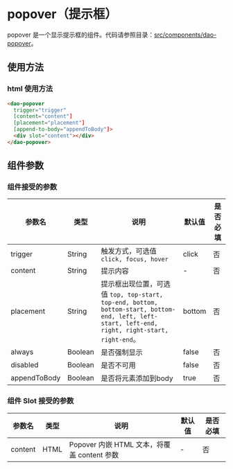 # popover（提示框）

popover 是一个显示提示框的组件。代码请参照目录：[src/components/dao-popover](../src/components/dao-popover)。

## 使用方法

### html 使用方法

```html
<dao-popover
  trigger="trigger"
  [content="content"]
  [placement="placement"]
  [append-to-body="appendToBody"]>
  <div slot="content"></div>
</dao-popover>
```

## 组件参数

### 组件接受的参数

|参数名|类型|说明|默认值|是否必填|
|-----|---|----|----|---|
| trigger | String | 触发方式，可选值 ```click, focus, hover``` | click |否|
| content | String | 提示内容 |-|否|
| placement | String | 提示框出现位置，可选值 ```top, top-start, top-end, bottom, bottom-start, bottom-end, left, left-start, left-end, right, right-start, right-end```。 |bottom|否|
| always | Boolean | 是否强制显示 |false|否|
| disabled | Boolean | 是否不可用 |false|否|
| appendToBody | Boolean | 是否将元素添加到body |true|否|

### 组件 Slot 接受的参数

|参数名|类型|说明|默认值|是否必填|
|-----|---|----|----|---|
| content | HTML | Popover 内嵌 HTML 文本，将覆盖 content 参数 |-|否|
